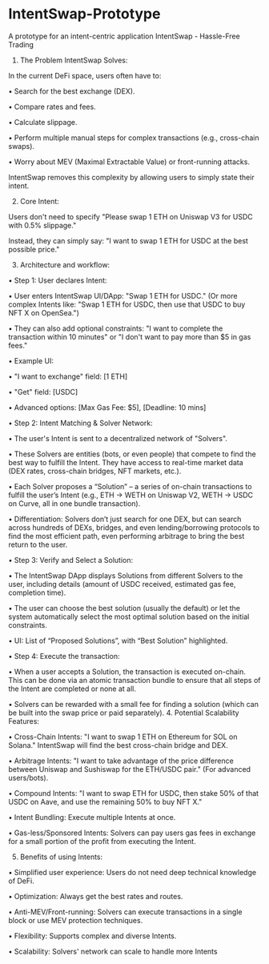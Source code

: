 # IntentSwap-Prototype
A prototype for an intent-centric application
IntentSwap - Hassle-Free Trading

1. The Problem IntentSwap Solves:

In the current DeFi space, users often have to:

• Search for the best exchange (DEX).

• Compare rates and fees.

• Calculate slippage.

• Perform multiple manual steps for complex transactions (e.g., cross-chain swaps).

• Worry about MEV (Maximal Extractable Value) or front-running attacks.

IntentSwap removes this complexity by allowing users to simply state their intent.

2. Core Intent:

Users don't need to specify "Please swap 1 ETH on Uniswap V3 for USDC with 0.5% slippage."

Instead, they can simply say: "I want to swap 1 ETH for USDC at the best possible price."

3. Architecture and workflow:

• Step 1: User declares Intent:

• User enters IntentSwap UI/DApp: "Swap 1 ETH for USDC." (Or more complex Intents like: "Swap 1 ETH for USDC, then use that USDC to buy NFT X on OpenSea.")

• They can also add optional constraints: "I want to complete the transaction within 10 minutes" or "I don't want to pay more than $5 in gas fees."

• Example UI:

• "I want to exchange" field: [1 ETH]

• "Get" field: [USDC]

• Advanced options: [Max Gas Fee: $5], [Deadline: 10 mins]

• Step 2: Intent Matching & Solver Network:

• The user's Intent is sent to a decentralized network of "Solvers".

• These Solvers are entities (bots, or even people) that compete to find the best way to fulfill the Intent. They have access to real-time market data (DEX rates, cross-chain bridges, NFT markets, etc.).

• Each Solver proposes a “Solution” – a series of on-chain transactions to fulfill the user’s Intent (e.g., ETH -> WETH on Uniswap V2, WETH -> USDC on Curve, all in one bundle transaction).

• Differentiation: Solvers don’t just search for one DEX, but can search across hundreds of DEXs, bridges, and even lending/borrowing protocols to find the most efficient path, even performing arbitrage to bring the best return to the user.

• Step 3: Verify and Select a Solution:

• The IntentSwap DApp displays Solutions from different Solvers to the user, including details (amount of USDC received, estimated gas fee, completion time).

• The user can choose the best solution (usually the default) or let the system automatically select the most optimal solution based on the initial constraints.

• UI: List of “Proposed Solutions”, with “Best Solution” highlighted.

• Step 4: Execute the transaction:

• When a user accepts a Solution, the transaction is executed on-chain. This can be done via an atomic transaction bundle to ensure that all steps of the Intent are completed or none at all.

• Solvers can be rewarded with a small fee for finding a solution (which can be built into the swap price or paid separately).
4. Potential Scalability Features:

• Cross-Chain Intents: "I want to swap 1 ETH on Ethereum for SOL on Solana." IntentSwap will find the best cross-chain bridge and DEX.

• Arbitrage Intents: "I want to take advantage of the price difference between Uniswap and Sushiswap for the ETH/USDC pair." (For advanced users/bots).

• Compound Intents: "I want to swap ETH for USDC, then stake 50% of that USDC on Aave, and use the remaining 50% to buy NFT X."

• Intent Bundling: Execute multiple Intents at once.

• Gas-less/Sponsored Intents: Solvers can pay users gas fees in exchange for a small portion of the profit from executing the Intent.

5. Benefits of using Intents:

• Simplified user experience: Users do not need deep technical knowledge of DeFi.

• Optimization: Always get the best rates and routes.

• Anti-MEV/Front-running: Solvers can execute transactions in a single block or use MEV protection techniques.

• Flexibility: Supports complex and diverse Intents.

• Scalability: Solvers' network can scale to handle more Intents
